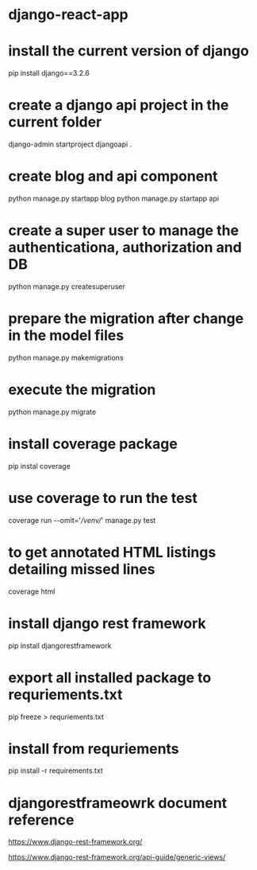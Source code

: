 # django-react-app

# install the current version of django
pip install django==3.2.6
# create a django api project in the current folder 
django-admin startproject djangoapi .

# create blog and api component
python manage.py startapp blog
python manage.py startapp api

# create a super user to manage the authenticationa, authorization and DB
python manage.py createsuperuser

# prepare the migration after change in the model files
python manage.py makemigrations 

# execute the migration
python manage.py migrate

# install coverage package
pip instal coverage

# use coverage to run the test
coverage run --omit='*/venv/*' manage.py test

# to get annotated HTML listings detailing missed lines
coverage html

# install django rest framework
pip install djangorestframework

# export all installed package to requriements.txt
pip freeze > requriements.txt
# install from requriements
pip install -r requirements.txt

# djangorestframeowrk document reference
https://www.django-rest-framework.org/

https://www.django-rest-framework.org/api-guide/generic-views/

